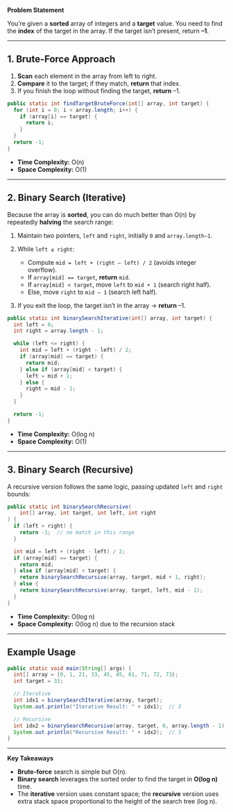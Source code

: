 **Problem Statement**

You’re given a **sorted** array of integers and a **target** value. You need to find the **index** of the target in the array. If the target isn’t present, return **–1**.

---

## 1. Brute-Force Approach

1. **Scan** each element in the array from left to right.
2. **Compare** it to the target; if they match, **return** that index.
3. If you finish the loop without finding the target, **return** –1.

```java
public static int findTargetBruteForce(int[] array, int target) {
  for (int i = 0; i < array.length; i++) {
    if (array[i] == target) {
      return i;
    }
  }
  return -1;
}
```

* **Time Complexity:** O(n)
* **Space Complexity:** O(1)

---

## 2. Binary Search (Iterative)

Because the array is **sorted**, you can do much better than O(n) by repeatedly **halving** the search range:

1. Maintain two pointers, `left` and `right`, initially `0` and `array.length–1`.
2. While `left ≤ right`:

   * Compute `mid = left + (right – left) / 2` (avoids integer overflow).
   * If `array[mid] == target`, **return** `mid`.
   * If `array[mid] < target`, move `left` to `mid + 1` (search right half).
   * Else, move `right` to `mid – 1` (search left half).
3. If you exit the loop, the target isn’t in the array → **return** –1.

```java
public static int binarySearchIterative(int[] array, int target) {
  int left = 0;
  int right = array.length - 1;

  while (left <= right) {
    int mid = left + (right - left) / 2;
    if (array[mid] == target) {
      return mid;
    } else if (array[mid] < target) {
      left = mid + 1;
    } else {
      right = mid - 1;
    }
  }

  return -1;
}
```

* **Time Complexity:** O(log n)
* **Space Complexity:** O(1)

---

## 3. Binary Search (Recursive)

A recursive version follows the same logic, passing updated `left` and `right` bounds:

```java
public static int binarySearchRecursive(
    int[] array, int target, int left, int right
) {
  if (left > right) {
    return -1;  // no match in this range
  }

  int mid = left + (right - left) / 2;
  if (array[mid] == target) {
    return mid;
  } else if (array[mid] < target) {
    return binarySearchRecursive(array, target, mid + 1, right);
  } else {
    return binarySearchRecursive(array, target, left, mid - 1);
  }
}
```

* **Time Complexity:** O(log n)
* **Space Complexity:** O(log n) due to the recursion stack

---

## Example Usage

```java
public static void main(String[] args) {
  int[] array = {0, 1, 21, 33, 45, 45, 61, 71, 72, 73};
  int target = 33;

  // Iterative
  int idx1 = binarySearchIterative(array, target);
  System.out.println("Iterative Result: " + idx1);  // 3

  // Recursive
  int idx2 = binarySearchRecursive(array, target, 0, array.length - 1);
  System.out.println("Recursive Result: " + idx2);  // 3
}
```

---

**Key Takeaways**

* **Brute‐force** search is simple but O(n).
* **Binary search** leverages the sorted order to find the target in **O(log n)** time.
* The **iterative** version uses constant space; the **recursive** version uses extra stack space proportional to the height of the search tree (log n).
